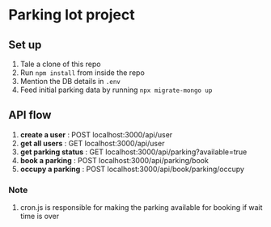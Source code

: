 # Parking lot  project

## Set up

1. Tale a clone of this repo
2. Run `npm install` from inside the repo
3. Mention the DB details in `.env`
2. Feed initial parking data by running `npx migrate-mongo up`

## API flow
1. **create a user** : POST localhost:3000/api/user
2. **get all users** : GET localhost:3000/api/user
3. **get parking status** : GET localhost:3000/api/parking?available=true
4. **book a parking** : POST localhost:3000/api/parking/book
5. **occupy a parking** : POST localhost:3000/api/book/parking/occupy

### Note
1. cron.js is responsible for making the parking available for booking if wait time is over